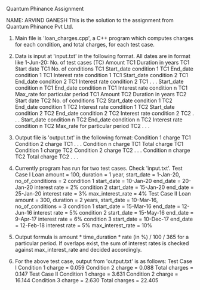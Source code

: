 Quantum Phinance Assignment

NAME: ARVIND GANESH
This is the solution to the assignment from Quantum Phinance Pvt Ltd.

1. Main file is 'loan_charges.cpp', a C++ program which computes charges for each condition, and total charges, for each test case.
2. Data is input at 'input.txt' in the following format. All dates are in format like 1-Jun-20:
  No. of test cases (TC)
  Amount TC1
  Duration in years TC1
  Start date TC1
  No. of conditions TC1
  Start_date condition 1 TC1
  End_date condition 1 TC1
  Interest rate condition 1 TC1
  Start_date condition 2 TC1
  End_date condition 2 TC1
  Interest rate condition 2 TC1
  .
  .
  .
  Start_date condition n TC1
  End_date condition n TC1
  Interest rate condition n TC1
  Max_rate for particular period TC1
  Amount TC2
  Duration in years TC2
  Start date TC2
  No. of conditions TC2
  Start_date condition 1 TC2
  End_date condition 1 TC2
  Interest rate condition 1 TC2
  Start_date condition 2 TC2
  End_date condition 2 TC2
  Interest rate condition 2 TC2
  .
  .
  .
  Start_date condition n TC2
  End_date condition n TC2
  Interest rate condition n TC2
  Max_rate for particular period TC2
  .
  .
  .

2. Output file is 'output.txt' in the following format:
  Condition 1 charge TC1
  Condition 2 charge TC1
  .
  .
  .
  Condition n charge TC1
  Total charge TC1
  Condition 1 charge TC2
  Condition 2 charge TC2
  .
  .
  .
  Condition n charge TC2
  Total charge TC2
  .
  .
  .
  
3. Currently program has run for two test cases. Check 'input.txt'.
  Test Case I
    Loan amount = 100, duration = 1 year, start_date = 1-Jan-20, no_of_conditions = 2
    condition 1
      start_date = 10-Jan-20
      end_date = 20-Jan-20
      interest rate = 2%
    condition 2
      start_date = 15-Jan-20
      end_date = 25-Jan-20
      interest rate = 3%
    max_interest_rate = 4%
  Test Case II
    Loan amount = 300, duration = 2 years, start_date = 10-Mar-16, no_of_conditions = 3
    condition 1
      start_date = 15-Mar-16
      end_date = 12-Jun-16
      interest rate = 5%
    condition 2
      start_date = 15-May-16
      end_date = 9-Apr-17
      interest rate = 6%
    condition 3
      start_date = 10-Dec-17
      end_date = 12-Feb-18
      interest rate = 5%
    max_interest_rate = 10%
    
4. Output formula is amount * time_duration * rate (in %) / 100 / 365 for a particular period. If overlaps exist, the sum of interest rates
is checked against max_interest_rate and decided accordingly.

5. For the above test case, output from 'output.txt' is as follows:
  Test Case I
    Condition 1 charge = 0.059
    Condition 2 charge = 0.088
    Total charges = 0.147
  Test Case II
    Condition 1 charge = 3.631
    Condition 2 charge = 16.144
    Condition 3 charge = 2.630
    Total charges = 22.405
